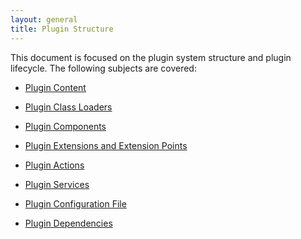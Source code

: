 ```yaml
---
layout: general
title: Plugin Structure
---
```



This document is focused on the plugin system structure and plugin lifecycle.
The following subjects are covered:

* [Plugin Content](plugin_structure/plugin_content.html)

* [Plugin Class Loaders](plugin_structure/plugin_class_loaders.html)

* [Plugin Components](plugin_structure/plugin_components.html)

* [Plugin Extensions and Extension Points](plugin_structure/plugin_extensions_and_extension_points.html)

* [Plugin Actions](plugin_structure/plugin_actions.html)

* [Plugin Services](plugin_structure/plugin_services.html)

* [Plugin Configuration File](plugin_structure/plugin_configuration_file.html)

* [Plugin Dependencies](plugin_structure/plugin_dependencies.html)